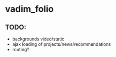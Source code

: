 # vadim_folio

## TODO:
- backgrounds video/static
- ajax loading of projects/news/recommendations
- routing?